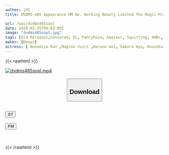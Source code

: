 ```yaml
---
author: j91
title: DVDMS-485 Appearance MM No. Working Beauty Limited The Magic Mirror Beautiful Leg OL Working For A Major Company Is Wearing Her First Pantyhose Alive Experience! 2 Insert A Big Dick Into IntelliMa ○ Ko That Has Been Fingered In The Pantyhose And Leaked Continuously So That Wet Spots Can Be Made! ! In Ikebukuro

url: /was/dvdms485sopl
date: 2020-02-25T09:03:00Z
image: "dvdms485sopl.jpg"
tags: [Old Releases,Censored, OL, Pantyhose, Amateur, Squirting, 4HR+, Huge Cock	]
maker: [Deeps]
actress: [ Nonomiya Ran ,Nagino Yuiri ,Haruno Aoi, Sakura Ayu, Kousaka Mirina, Aisaka Rino]
---
```



{{< rawhtml >}}

<div class="video" data-videoid="oWk6DVrYyWFJ48w">
    <a href="javascript:;">
        <img src="/was/dvdms485sopl/dvdms485sopl.jpg" width="WIDTH" height="HEIGHT" alt="dvdms485sopl.mp4" loading="lazy">
    </a>
</div>

<script type="text/javascript" src="https://j91.asia/asset/on-demand-st.js"></script>

<br>
  <link rel="stylesheet" href="https://j91.asia/asset/bs5.css">
  
  <center>
  <button class="btn btn-primary" type="button" data-bs-toggle="collapse" data-bs-target=".multi-collapse" aria-expanded="false" aria-controls="multiCollapseExample1 multiCollapseExample2"><h2>Download</h2></button></center>
</p>
<div class="row">
  <div class="col">
    <div class="collapse multi-collapse" id="multiCollapseExample1">
      <div class="card card-body">
	      	      <br>
<div class="buttons">  
<a href="https://streamtape.to/v/oWk6DVrYyWFJ48w" target="_blank"><button class="btn-hover color-3"><i class="fa fa-download"></i> ST</button></a></div>
    </div>
  </div>
</div>
  <div class="col">
    <div class="collapse multi-collapse" id="multiCollapseExample2">
      <div class="card card-body">
	      <br>
<div class="buttons">
    <a href="https://filemoon.sx/d/r943zwgcwet0" target="_blank"><button class="btn-hover color-8"><i class="fa fa-download"></i> FM</button></a></div>
<br><br>
      </div>
    </div>
  </div>
</div>

{{< /rawhtml >}}